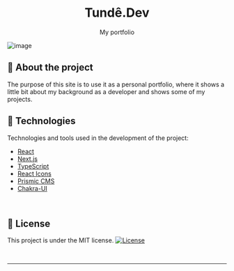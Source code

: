 <h1 align="center">
    Tundê.Dev
</h1>

<p align="center">My portfolio</p>

![image](https://user-images.githubusercontent.com/83431609/144779962-ffffb3a8-ce01-4f5c-bcae-d663449406e3.png)


## 📄 About the project

The purpose of this site is to use it as a personal portfolio, where it shows a little bit about my background as a developer and shows some of my projects.

## 📝 Technologies

Technologies and tools used in the development of the project:

- [React](https://reactjs.org/)
- [Next.js](https://nextjs.org/)
- [TypeScript](https://www.typescriptlang.org/)
- [React Icons](https://react-icons.github.io/react-icons/)
- [Prismic CMS](https://prismic.io/)
- [Chakra-UI](https://chakra-ui.com/)
<br>

## 🚀 License
This project is under the MIT license.
<a href="https://opensource.org/licenses/MIT">
    <img alt="License" src="https://img.shields.io/badge/license-MIT-6E40C9?style=flat-square">
</a>

<br>



---
